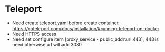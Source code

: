 # Teleport

- Need create teleport.yaml before create container: https://goteleport.com/docs/installation/#running-teleport-on-docker
- Need HTTPS access
- Need set configure item [proxy_service - public_addr:url:443], 443 is need otherwise url will add 3080